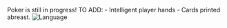 Poker is still in progress! TO ADD:
    - Intelligent player hands
    - Cards printed abreast.
![Language](https://www.all-statecredit.com/wordpress/wp-content/uploads/2015/07/javascript.png)
